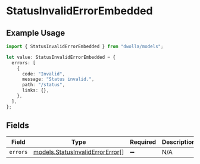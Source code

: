 # StatusInvalidErrorEmbedded

## Example Usage

```typescript
import { StatusInvalidErrorEmbedded } from "dwolla/models";

let value: StatusInvalidErrorEmbedded = {
  errors: [
    {
      code: "Invalid",
      message: "Status invalid.",
      path: "/status",
      links: {},
    },
  ],
};
```

## Fields

| Field                                                                    | Type                                                                     | Required                                                                 | Description                                                              |
| ------------------------------------------------------------------------ | ------------------------------------------------------------------------ | ------------------------------------------------------------------------ | ------------------------------------------------------------------------ |
| `errors`                                                                 | [models.StatusInvalidErrorError](../models/statusinvaliderrorerror.md)[] | :heavy_minus_sign:                                                       | N/A                                                                      |